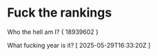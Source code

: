 # Fuck the rankings

Who the hell am I?
{ 18939602 }

What fucking year is it?
[ 2025-05-29T16:33:20Z ]
